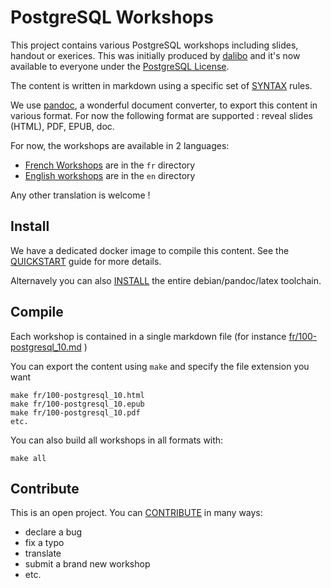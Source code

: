 PostgreSQL Workshops
===============================================================================

This project contains various PostgreSQL workshops including slides, handout or
exerices. This was initially produced by [dalibo](https://dalibo.com) and it's 
now available to everyone under the [PostgreSQL License](LICENSE.md). 

The content is written in markdown using a specific set of [SYNTAX](SYNTAX.md) rules. 

We use [pandoc](http://pandoc.org/), a wonderful document converter, to export
this content in various format. For now the following format are supported :
reveal slides (HTML), PDF, EPUB, doc.

For now, the workshops are available in 2 languages:

* [French Workshops](fr/README.md) are in the `fr` directory 
* [English workshops](en/README.md) are in the `en` directory 

Any other translation is welcome !

Install                                                                          
------------------------------------------------------------------------------- 

We have a dedicated docker image to compile this content. See the 
[QUICKSTART](QUICKSTART.md) guide for more details.

Alternavely you can also [INSTALL](INSTALL.md) the entire debian/pandoc/latex
toolchain.

Compile
-------------------------------------------------------------------------------

Each workshop is contained in a single markdown file (for instance
[fr/100-postgresql_10.md](fr/100-postgresql_10.md) )

You can export the content using `make` and specify the file extension you want

```
make fr/100-postgresql_10.html
make fr/100-postgresql_10.epub
make fr/100-postgresql_10.pdf
etc.
```

You can also build all workshops in all formats with:

```
make all
```

Contribute
------------------------------------------------------------------------------- 

This is an open project. You can [CONTRIBUTE](CONTRIBUTING.md) in many ways: 

* declare a bug
* fix a typo
* translate
* submit a brand new workshop
* etc.



